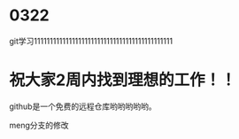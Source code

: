 # 0322
git学习11111111111111111111111111111111111111111111

# 祝大家2周内找到理想的工作！！

github是一个免费的远程仓库哟哟哟哟哟。

meng分支的修改

